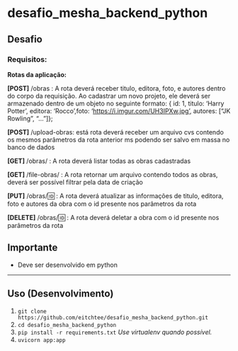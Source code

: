 # desafio_mesha_backend_python


## Desafio

### **Requisitos:**

**Rotas da aplicação:**

**[POST]** /obras : A rota deverá receber titulo, editora, foto, e autores dentro do corpo da requisição. Ao cadastrar um novo projeto, ele deverá ser armazenado dentro de um objeto no seguinte formato: { id: 1, titulo: ‘Harry Potter’, editora: ‘Rocco’,foto: ‘https://i.imgur.com/UH3IPXw.jpg’, autores: [“JK Rowling”, “…”]};

**[POST]** /upload-obras: está rota deverá receber um arquivo cvs contendo os mesmos parâmetros da rota anterior ms podendo ser salvo em massa no banco de dados  

**[GET]** /obras/ : A rota deverá listar todas as obras cadastradas

**[GET]** /file-obras/ : A rota retornar um arquivo contendo todos as obras, deverá ser possível filtrar pela data de criação

**[PUT]** /obras/:id: : A rota deverá atualizar as informações de titulo, editora, foto e autores da obra com o id presente nos parâmetros da rota

**[DELETE]** /obras/:id: : A rota deverá deletar a obra com o id presente nos parâmetros da rota

## Importante

- Deve ser desenvolvido em python

---

## Uso (Desenvolvimento)

1. ``git clone https://github.com/eitchtee/desafio_mesha_backend_python.git``
2. ``cd desafio_mesha_backend_python``
3. ```pip install -r requirements.txt``` _Use virtualenv quando possível._
4. ``uvicorn app:app``